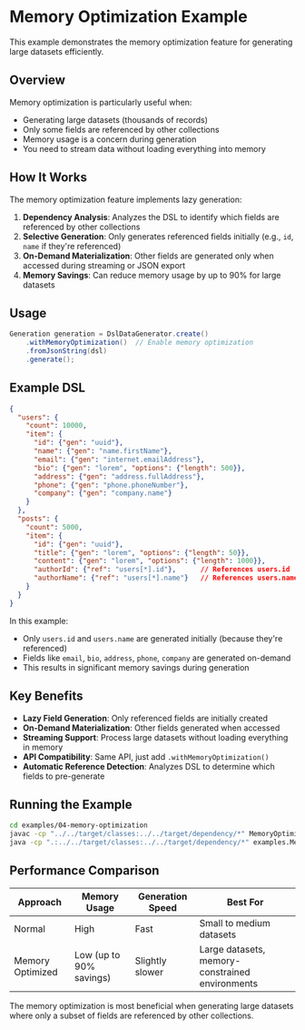 # Memory Optimization Example

This example demonstrates the memory optimization feature for generating large datasets efficiently.

## Overview

Memory optimization is particularly useful when:
- Generating large datasets (thousands of records)
- Only some fields are referenced by other collections
- Memory usage is a concern during generation
- You need to stream data without loading everything into memory

## How It Works

The memory optimization feature implements lazy generation:

1. **Dependency Analysis**: Analyzes the DSL to identify which fields are referenced by other collections
2. **Selective Generation**: Only generates referenced fields initially (e.g., `id`, `name` if they're referenced)
3. **On-Demand Materialization**: Other fields are generated only when accessed during streaming or JSON export
4. **Memory Savings**: Can reduce memory usage by up to 90% for large datasets

## Usage

```java
Generation generation = DslDataGenerator.create()
    .withMemoryOptimization()  // Enable memory optimization
    .fromJsonString(dsl)
    .generate();
```

## Example DSL

```json
{
  "users": {
    "count": 10000,
    "item": {
      "id": {"gen": "uuid"},
      "name": {"gen": "name.firstName"},
      "email": {"gen": "internet.emailAddress"},
      "bio": {"gen": "lorem", "options": {"length": 500}},
      "address": {"gen": "address.fullAddress"},
      "phone": {"gen": "phone.phoneNumber"},
      "company": {"gen": "company.name"}
    }
  },
  "posts": {
    "count": 5000,
    "item": {
      "id": {"gen": "uuid"},
      "title": {"gen": "lorem", "options": {"length": 50}},
      "content": {"gen": "lorem", "options": {"length": 1000}},
      "authorId": {"ref": "users[*].id"},      // References users.id
      "authorName": {"ref": "users[*].name"}   // References users.name
    }
  }
}
```

In this example:
- Only `users.id` and `users.name` are generated initially (because they're referenced)
- Fields like `email`, `bio`, `address`, `phone`, `company` are generated on-demand
- This results in significant memory savings during generation

## Key Benefits

- **Lazy Field Generation**: Only referenced fields are initially created
- **On-Demand Materialization**: Other fields generated when accessed
- **Streaming Support**: Process large datasets without loading everything in memory
- **API Compatibility**: Same API, just add `.withMemoryOptimization()`
- **Automatic Reference Detection**: Analyzes DSL to determine which fields to pre-generate

## Running the Example

```bash
cd examples/04-memory-optimization
javac -cp "../../target/classes:../../target/dependency/*" MemoryOptimizationExample.java
java -cp ".:../../target/classes:../../target/dependency/*" examples.MemoryOptimizationExample
```

## Performance Comparison

| Approach | Memory Usage | Generation Speed | Best For |
|----------|--------------|------------------|----------|
| Normal | High | Fast | Small to medium datasets |
| Memory Optimized | Low (up to 90% savings) | Slightly slower | Large datasets, memory-constrained environments |

The memory optimization is most beneficial when generating large datasets where only a subset of fields are referenced by other collections.